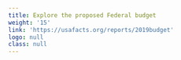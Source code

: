```yaml
---
title: Explore the proposed Federal budget
weight: '15'
link: 'https://usafacts.org/reports/2019budget'
logo: null
class: null
---
```


